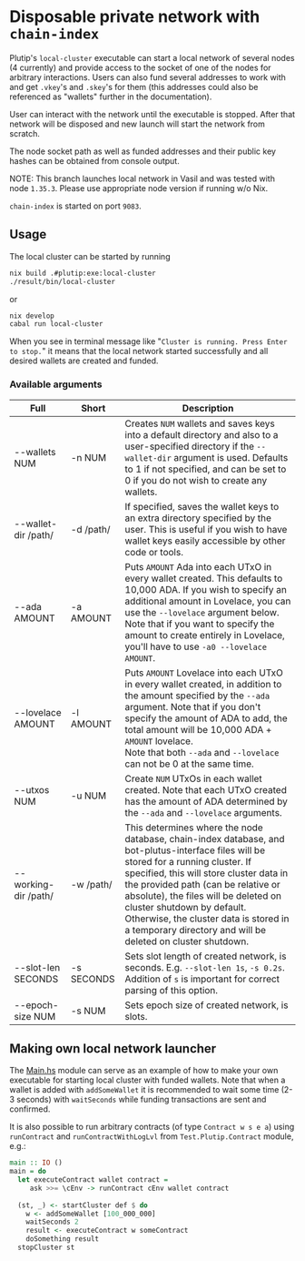 # Disposable private network with `chain-index`

Plutip's `local-cluster` executable can start a local network of several nodes (4 currently) and provide access to the socket of one of the nodes for arbitrary interactions. Users can also fund several addresses to work with and get `.vkey`'s and `.skey`'s for them (this addresses could also be referenced as "wallets" further in the documentation).

User can interact with the network until the executable is stopped. After that network will be disposed and new launch will start the network from scratch.

The node socket path as well as funded addresses and their public key hashes can be obtained from console output.

NOTE: This branch launches local network in Vasil and was tested with node `1.35.3`. Please use appropriate node version if running w/o Nix.

`chain-index` is started on port `9083`. 

## Usage

The local cluster can be started by running

```bash
nix build .#plutip:exe:local-cluster  
./result/bin/local-cluster
```

or

```bash
nix develop
cabal run local-cluster
```

When you see in terminal message like "`Cluster is running. Press Enter to stop.`" it means that the local network started successfully and all desired wallets are created and funded.

### Available arguments

Full | Short | Description
--- | ---  | ---
--wallets NUM | -n NUM | Creates `NUM` wallets and saves keys into a default directory and also to a user-specified directory if the `--wallet-dir` argument is used. Defaults to 1 if not specified, and can be set to 0 if you do not wish to create any wallets.
--wallet-dir /path/ | -d /path/ | If specified, saves the wallet keys to an extra directory specified by the user. This is useful if you wish to have wallet keys easily accessible by other code or tools.
--ada AMOUNT | -a AMOUNT | Puts `AMOUNT` Ada into each UTxO in every wallet created. This defaults to 10,000 ADA. If you wish to specify an additional amount in Lovelace, you can use the `--lovelace` argument below. Note that if you want to specify the amount to create entirely in Lovelace, you'll have to use `-a0 --lovelace AMOUNT`.
--lovelace AMOUNT | -l AMOUNT | Puts `AMOUNT` Lovelace into each UTxO in every wallet created, in addition to the amount specified by the `--ada` argument. Note that if you don't specify the amount of ADA to add, the total amount will be 10,000 ADA + `AMOUNT` lovelace. <br /> Note that both `--ada` and `--lovelace` can not be 0 at the same time.
--utxos NUM | -u NUM | Create `NUM` UTxOs in each wallet created. Note that each UTxO created has the amount of ADA determined by the `--ada` and `--lovelace` arguments.
--working-dir /path/ | -w /path/ | This determines where the node database, chain-index database, and bot-plutus-interface files will be stored for a running cluster. If specified, this will store cluster data in the provided path (can be relative or absolute), the files will be deleted on cluster shutdown by default. Otherwise, the cluster data is stored in a temporary directory and will be deleted on cluster shutdown.
--slot-len SECONDS | -s SECONDS | Sets slot length of created network, is seconds. E.g. `--slot-len 1s`, `-s 0.2s`. <br /> Addition of `s` is important for correct parsing of this option.
--epoch-size NUM | -s NUM | Sets epoch size of created network, is slots.

## Making own local network launcher

The [Main.hs](Main.hs) module can serve as an example of how to make your own executable for starting local cluster with funded wallets. Note that when a wallet is added with `addSomeWallet` it is recommended to wait some time (2-3 seconds) with `waitSeconds` while funding transactions are sent and confirmed.

It is also possible to run arbitrary contracts (of type `Contract w s e a`) using `runContract` and `runContractWithLogLvl` from `Test.Plutip.Contract` module, e.g.:

```haskell
main :: IO ()
main = do
  let executeContract wallet contract =
     ask >>= \cEnv -> runContract cEnv wallet contract
     
  (st, _) <- startCluster def $ do
    w <- addSomeWallet [100_000_000]
    waitSeconds 2
    result <- executeContract w someContract
    doSomething result
  stopCluster st
```
